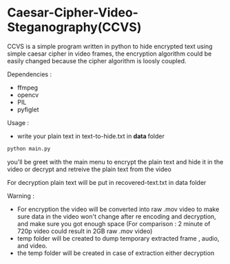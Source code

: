 # Caesar-Cipher-Video-Steganography(CCVS)

CCVS is a simple program written in python to hide encrypted text using simple caesar cipher in video frames, the encryption algorithm could be easily changed because the cipher algorithm is loosly coupled. 

Dependencies :

* ffmpeg
* opencv 
* PIL
* pyfiglet

Usage : 

* write your plain text in text-to-hide.txt in <strong> data </strong> folder

```bash
python main.py

```
you'll be greet with the main menu to encrypt the plain text and hide it in the video or decrypt and retreive the plain text from the video 

For decryption plain text will be put in recovered-text.txt in data folder

Warning :
* For encryption the video will be converted into raw .mov video to make sure data in the video won't change after re encoding and decryption, and make sure you got enough space (For comparison : 2 minute of 720p video could result in 2GB raw .mov video)
* temp folder will be created to dump temporary extracted frame , audio, and video.
* the temp folder will be created in case of extraction either decryption
